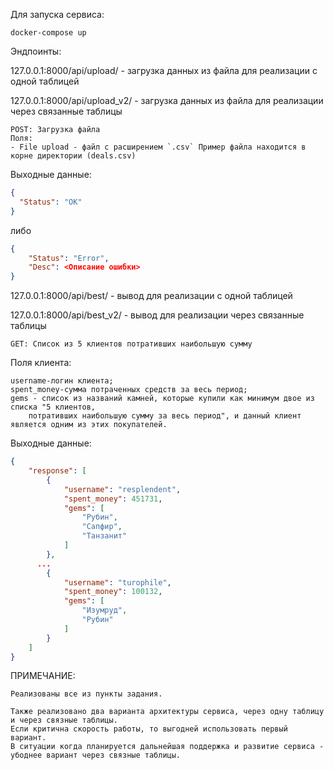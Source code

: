 Для запуска сервиса: 

    docker-compose up

Эндпоинты:
    
127.0.0.1:8000/api/upload/ - загрузка данных из файла для реализации с одной таблицей

127.0.0.1:8000/api/upload_v2/ - загрузка данных из файла для реализации через связанные таблицы
    
    POST: Загрузка файла
    Поля:
    - File upload - файл с расширением `.csv` Пример файла находится в корне директории (deals.csv)

Выходные данные:
```json
{
  "Status": "OK"
}
```
либо
```json
{
    "Status": "Error",
    "Desc": <Описание ошибки>
}

```

127.0.0.1:8000/api/best/ - вывод для реализации с одной таблицей

127.0.0.1:8000/api/best_v2/ - вывод для реализации через связанные таблицы

    GET: Список из 5 клиентов потративших наибольшую сумму

Поля клиента:

    username-логин клиента;
    spent_money-сумма потраченных средств за весь период;
    gems - список из названий камней, которые купили как минимум двое из списка "5 клиентов, 
        потративших наибольшую сумму за весь период", и данный клиент является одним из этих покупателей.

Выходные данные:
```json
{
    "response": [
        {
            "username": "resplendent",
            "spent_money": 451731,
            "gems": [
                "Рубин",
                "Сапфир",
                "Танзанит"
            ]
        },
      ...
        {
            "username": "turophile",
            "spent_money": 100132,
            "gems": [
                "Изумруд",
                "Рубин"
            ]
        }
    ]
}
```

ПРИМЕЧАНИЕ:

    Реализованы все из пункты задания.

    Также реализовано два варианта архитектуры сервиса, через одну таблицу и через связные таблицы.
    Если критична скорость работы, то выгодней использовать первый вариант.
    В ситуации когда планируется дальнейшая поддержка и развитие сервиса - убоднее вариант через связные таблицы.
